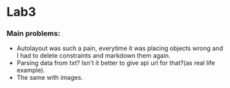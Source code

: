 # Lab3


### Main problems:
 - Autolayout was such a pain, everytime it was placing objects wrong and I had to delete constraints and markdown them again.
 - Parsing data from txt? Isn't it better to give api url for that?(as real life example).
 - The same with images.
